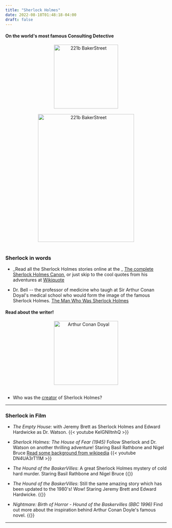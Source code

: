 ```yaml
---
title: "Sherlock Holmes"
date: 2022-08-18T01:48:18-04:00
draft: false
---
```



#### On the world's most famous __Consulting Detective__

<center>
<img src="/images/forfun/bakerstreet.png" alt="221b BakerStreet" style="width:200px;"/>
</center>


<!-- add a line drop -->
<center>
&#x200B;
</center>

<center>
<img src="/images/forfun/sh_train_i.jpg" alt="221b BakerStreet" width = "300" height = "400">
</center>



<!-- add a line drop -->
<center>
&#x200B;
</center>


### Sherlock in words

 + _Read all the Sherlock Holmes stories online at the _
[The complete Sherlock Holmes Canon](https://sherlock-holm.es/), or just skip to the cool quotes from his adventures at [Wikiquote](https://en.wikiquote.org/wiki/Sherlock_Holmes)


 + Dr. Bell -- the professor of medicine who taugh at Sir Arthur Conan Doyal's medical school who would form the image of the famous Sherlock Holmes. [The Man Who Was Sherlock Holmes](https://flashbak.com/the-man-who-was-sherlock-holmes-441368/)


#### Read about the writer!

<center>
<img src="/images/forfun/doyal.jpg" alt="Arthur Conan Doyal" style="width:200px;"/>
</center>

<!-- add a line drop -->
<center>
&#x200B;
</center>


 + Who was the [creator](https://en.wikipedia.org/wiki/Arthur_Conan_Doyle) of Sherlock Holmes?



---

### Sherlock in Film


+ _The Empty House_: with Jeremy Brett as Sherlock Holmes and Edward Hardwicke as Dr. Watson.
{{< youtube KeIGNlltnhQ >}}


 + _Sherlock Holmes: The House of Fear (1945)_
Follow Sherlock and Dr. Watson on another thrilling adventure!
Staring Basil Rathbone and Nigel Bruce
[Read some background from wikipedia](https://en.wikipedia.org/wiki/The_House_of_Fear_1945)
{{< youtube DN4UA3rT11M >}}


 + _The Hound of the BaskerVilles_: A great Sherlock Holmes mystery of cold hard murder.
Staring Basil Rathbone and Nigel Bruce
{{<youtube AwKv0fkFZ54>}}


 + _The Hound of the BaskerVilles_: Still the same amazing story which has been updated to the 1980's! Wow!
Staring Jeremy Brett and Edward Hardwicke.
{{<youtube LFXT7_cKgKo>}}

 + _Nightmare: Birth of Horror - Hound of the Baskervilles (BBC 1996)_
Find out more about the inspiration behind Arthur Conan Doyle's famous novel.
{{<youtube NJEoHy7R9IQ>}}

---

